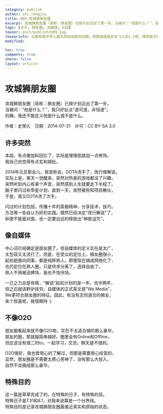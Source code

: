 ```yaml
---
category: publish
author: shi.rongjiu
title: 009.攻城狮朋友圈
excerpt: 攻城狮朋友圈（简称：狮友圈）已按计划迈出了第一步。当被问："他是什么？"，我只好扯淡"道可道，非恒道"。的确，我还不能定义他是什么或不是什么。
tags: [点子, 狮友圈, 自媒体, O2O]
teaser: post/publish/009.jpg
teaserinfo: 北极熊是世界上最大的陆地食肉动物，奔跑速度是百米飞人的1.5倍，嗅觉是犬类的7倍。但全球气温的升高，北极的浮冰逐渐开始融化，北极熊在未来的不久很可能灭绝。
modified: 

toc: true
comments: true
share: false
layout: article
---
```


# 攻城狮朋友圈

攻城狮朋友圈（简称：狮友圈）已按计划迈出了第一步。  
当被问："他是什么？"，我只好扯淡"道可道，非恒道"。  
的确，我还不能定义他是什么或不是什么。

作者：史荣久　日期：2014-07-31　许可：CC BY-SA 3.0

## 许多突然

本段，有点像加料回忆了，实际是理理思路加一点修饰。  
我自己也觉得有点玄和胡扯。  

2014年元旦那会儿，我宣称说，DOTA洗手了，改行做解说。  
实际上是，某天一觉醒来，突然对热衷的游戏都没了兴趣，  
突然听到内心有某个声音，突然感到人生就要走下半程了。  
脑子里闪过些零星计划，直到一天，突然被告知项目散伙，  
于是，我又DOTA洗了次手。  

闪过的计划包括，传播十年的英极精神，分享技术，技巧，  
方法等一些自认为好的实践。既然已经决定"改行解说"了，  
纵使不能面对面，也一定要远远的释放出"神兽诅咒"。  

## 像自媒体

中心词已经确定是朋友圈了，但自媒体的定义实在是太广，  
太包容又太流行了。但是，在受众的定位上，狮友圈很小，  
起初是面向同事，都是纯粹熟人。即便现在搞成网络化了，  
也仍定位在熟人圈，只是供求分离了，选择自由了，  
熟人不用被迫捧场，我也不怕冷场。  

一己之力总是有限，"解说"起初计划的是一年，也许两年，  
但之后就该黔驴技穷。自媒体的正式英文是"We Media"，  
We更符合朋友圈的特征。因此，有没有志同道合的狮友，  
来个惊喜呢，我很期待 :)

## 不像O2O

朋友圈看起来就不像O2O啦，实在不太适合搞的那么豪华，  
朋友的圈，那就越简单越好。圈里会有Online和Offline，  
但应该没有很二的to。一起学习，交流，聊天是不错的。  

O2O很好，我也曾用心的了解过，但那是需要用心经营的，  
显然，朋友圈是不需要太费心劳神了，没有那么大投入，  
自然不会搞成那么豪华。  

## 特殊目的

这一篇是草草完成了的，在特殊的日子，有特殊的目。  
特殊日子是7.31和8.1，对我来说算是一个分界线。  
特殊目的是记录攻城狮朋友圈最接近真实和原始的状态。
